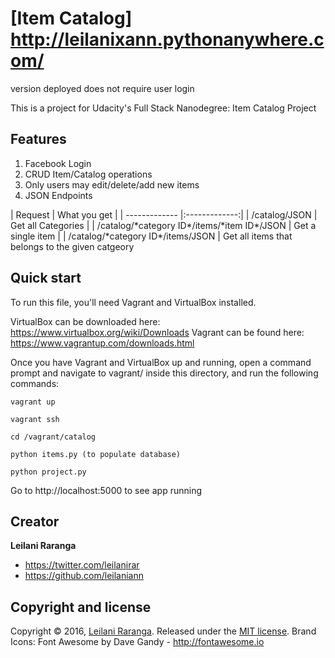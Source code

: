 # [Item Catalog] http://leilanixann.pythonanywhere.com/
version deployed does not require user login

This is a project for Udacity's Full Stack Nanodegree: Item Catalog Project 

## Features
<ol>
  <li>Facebook Login</li>
  <li>CRUD Item/Catalog operations</li>
  <li>Only users may edit/delete/add new items</li>
  <li>JSON Endpoints</li>
</ol>
| Request | What you get | 
| ------------- |:-------------:|
| /catalog/JSON | Get all Categories |
| /catalog/*category ID*/items/*item ID*/JSON | Get a single item |
| /catalog/*category ID*/items/JSON | Get all items that belongs to the given catgeory



## Quick start

To run this file, you'll need Vagrant and VirtualBox installed.

VirtualBox can be downloaded here: https://www.virtualbox.org/wiki/Downloads Vagrant can be found here: https://www.vagrantup.com/downloads.html

Once you have Vagrant and VirtualBox up and running, open a command prompt and navigate to vagrant/ inside this directory, and run the following commands:
```
vagrant up
```
```
vagrant ssh
```
```
cd /vagrant/catalog
```
```
python items.py (to populate database)
```
``` 
python project.py
```

Go to http://localhost:5000 to see app running


## Creator

**Leilani Raranga**

* <https://twitter.com/leilanirar>
* <https://github.com/leilaniann>


## Copyright and license

Copyright © 2016, [Leilani Raranga](http://github.com/leilaniann). 
Released under the [MIT license](https://github.com/helpers/helper-copyright/blob/master/LICENSE). 
Brand Icons: Font Awesome by Dave Gandy - http://fontawesome.io
